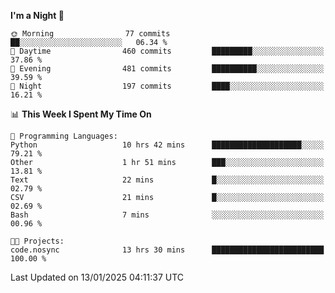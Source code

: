 <!--START_SECTION:waka-->
**I'm a Night 🦉** 

```text
🌞 Morning                77 commits          ██░░░░░░░░░░░░░░░░░░░░░░░   06.34 % 
🌆 Daytime                460 commits         █████████░░░░░░░░░░░░░░░░   37.86 % 
🌃 Evening                481 commits         ██████████░░░░░░░░░░░░░░░   39.59 % 
🌙 Night                  197 commits         ████░░░░░░░░░░░░░░░░░░░░░   16.21 % 
```


📊 **This Week I Spent My Time On** 

```text
💬 Programming Languages: 
Python                   10 hrs 42 mins      ████████████████████░░░░░   79.21 % 
Other                    1 hr 51 mins        ███░░░░░░░░░░░░░░░░░░░░░░   13.81 % 
Text                     22 mins             █░░░░░░░░░░░░░░░░░░░░░░░░   02.79 % 
CSV                      21 mins             █░░░░░░░░░░░░░░░░░░░░░░░░   02.69 % 
Bash                     7 mins              ░░░░░░░░░░░░░░░░░░░░░░░░░   00.96 % 

🐱‍💻 Projects: 
code.nosync              13 hrs 30 mins      █████████████████████████   100.00 % 
```


 Last Updated on 13/01/2025 04:11:37 UTC
<!--END_SECTION:waka-->
